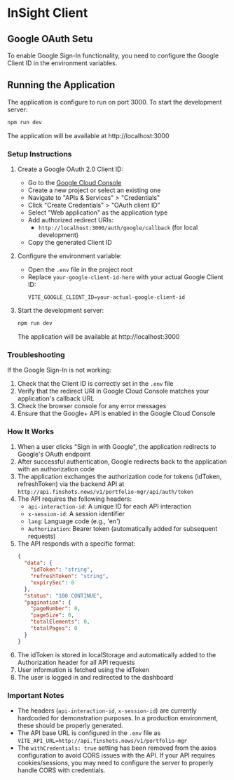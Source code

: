 # InSight Client

## Google OAuth Setu
To enable Google Sign-In functionality, you need to configure the Google Client ID in the environment variables.
## Running the Application
The application is configure to run on port 3000. To start the development server:
```bash
npm run dev
```

The application will be available at http://localhost:3000

### Setup Instructions

1. Create a Google OAuth 2.0 Client ID:
   - Go to the [Google Cloud Console](https://console.cloud.google.com/)
   - Create a new project or select an existing one
   - Navigate to "APIs & Services" > "Credentials"
   - Click "Create Credentials" > "OAuth client ID"
   - Select "Web application" as the application type
   - Add authorized redirect URIs:
     - `http://localhost:3000/auth/google/callback` (for local development)
   - Copy the generated Client ID

2. Configure the environment variable:
   - Open the `.env` file in the project root
   - Replace `your-google-client-id-here` with your actual Google Client ID:
     ```
     VITE_GOOGLE_CLIENT_ID=your-actual-google-client-id
     ```

3. Start the development server:
   ```bash
   npm run dev
   ```
   
   The application will be available at http://localhost:3000

### Troubleshooting

If the Google Sign-In is not working:
1. Check that the Client ID is correctly set in the `.env` file
2. Verify that the redirect URI in Google Cloud Console matches your application's callback URL
3. Check the browser console for any error messages
4. Ensure that the Google+ API is enabled in the Google Cloud Console

### How It Works

1. When a user clicks "Sign in with Google", the application redirects to Google's OAuth endpoint
2. After successful authentication, Google redirects back to the application with an authorization code
3. The application exchanges the authorization code for tokens (idToken, refreshToken) via the backend API at `http://api.finshots.news/v1/portfolio-mgr/api/auth/token`
4. The API requires the following headers:
   - `api-interaction-id`: A unique ID for each API interaction
   - `x-session-id`: A session identifier
   - `lang`: Language code (e.g., 'en')
   - `Authorization`: Bearer token (automatically added for subsequent requests)
5. The API responds with a specific format:
   ```json
   {
     "data": {
       "idToken": "string",
       "refreshToken": "string",
       "expirySec": 0
     },
     "status": "100 CONTINUE",
     "pagination": {
       "pageNumber": 0,
       "pageSize": 0,
       "totalElements": 0,
       "totalPages": 0
     }
   }
   ```
6. The idToken is stored in localStorage and automatically added to the Authorization header for all API requests
7. User information is fetched using the idToken
8. The user is logged in and redirected to the dashboard

### Important Notes

- The headers (`api-interaction-id`, `x-session-id`) are currently hardcoded for demonstration purposes. In a production environment, these should be properly generated.
- The API base URL is configured in the `.env` file as `VITE_API_URL=http://api.finshots.news/v1/portfolio-mgr`
- The `withCredentials: true` setting has been removed from the axios configuration to avoid CORS issues with the API. If your API requires cookies/sessions, you may need to configure the server to properly handle CORS with credentials.
